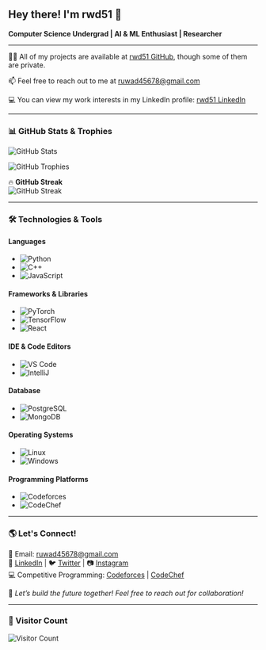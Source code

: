 ## Hey there! I'm rwd51 🚀  
**Computer Science Undergrad | AI & ML Enthusiast | Researcher**

---


👨‍💻 All of my projects are available at [rwd51 GitHub](https://github.com/rwd51), though some of them are private.

📫 Feel free to reach out to me at [ruwad45678@gmail.com](mailto:ruwad45678@gmail.com)

💻 You can view my work interests in my LinkedIn profile: [rwd51 LinkedIn](https://www.linkedin.com/in/ruwad-naswan-612673245/)

---

### **📊 GitHub Stats & Trophies**  
![GitHub Stats](https://github-readme-stats.vercel.app/api?username=rwd51&show_icons=true&theme=tokyonight)

![GitHub Trophies](https://github-profile-trophy.vercel.app/?username=rwd51&theme=radical&no-frame=true&no-bg=true&margin-w=4)

🔥 **GitHub Streak**  
![GitHub Streak](https://github-readme-streak-stats.herokuapp.com/?user=rwd51&theme=tokyonight)

---

### **🛠️ Technologies & Tools**  
#### **Languages**  
- ![Python](https://img.shields.io/badge/Python-3776AB?style=flat&logo=python&logoColor=white)
- ![C++](https://img.shields.io/badge/C++-00599C?style=flat&logo=cplusplus&logoColor=white)
- ![JavaScript](https://img.shields.io/badge/JavaScript-F7DF1E?style=flat&logo=javascript&logoColor=black)

#### **Frameworks & Libraries**  
- ![PyTorch](https://img.shields.io/badge/PyTorch-EE4C2C?style=flat&logo=pytorch&logoColor=white)
- ![TensorFlow](https://img.shields.io/badge/TensorFlow-FF6F00?style=flat&logo=tensorflow&logoColor=white)
- ![React](https://img.shields.io/badge/React-61DAFB?style=flat&logo=react&logoColor=black)

#### **IDE & Code Editors**  
- ![VS Code](https://img.shields.io/badge/VS_Code-007ACC?style=flat&logo=visualstudiocode&logoColor=white)
- ![IntelliJ](https://img.shields.io/badge/IntelliJ_IDEA-000000?style=flat&logo=intellijidea&logoColor=white)

#### **Database**  
- ![PostgreSQL](https://img.shields.io/badge/PostgreSQL-336791?style=flat&logo=postgresql&logoColor=white)
- ![MongoDB](https://img.shields.io/badge/MongoDB-47A248?style=flat&logo=mongodb&logoColor=white)

#### **Operating Systems**  
- ![Linux](https://img.shields.io/badge/Linux-FCC624?style=flat&logo=linux&logoColor=black)
- ![Windows](https://img.shields.io/badge/Windows-00A4EF?style=flat&logo=windows&logoColor=white)

#### **Programming Platforms**  
- ![Codeforces](https://img.shields.io/badge/Codeforces-1F8ACB?style=flat&logo=codeforces&logoColor=white)
- ![CodeChef](https://img.shields.io/badge/CodeChef-5B4638?style=flat&logo=codechef&logoColor=white)

---

### **🌎 Let's Connect!**  
📧 Email: [ruwad45678@gmail.com](mailto:ruwad45678@gmail.com)  
💼 [LinkedIn](https://github.com/rwd51) | 🐦 [Twitter](https://twitter.com/yourhandle) | 📷 [Instagram](https://instagram.com/yourhandle)  
💻 Competitive Programming: [Codeforces](https://codeforces.com/profile/yourhandle) | [CodeChef](https://www.codechef.com/users/yourhandle)  

🚀 *Let’s build the future together! Feel free to reach out for collaboration!*  

---

### **👀 Visitor Count**  
<img src="https://komarev.com/ghpvc/?username=rwd51&label=Profile%20Views&color=blue&style=plastic" alt="Visitor Count" />
 

